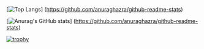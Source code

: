 
  [![Top Langs](https://github-readme-stats.vercel.app/api/top-langs/?username=username&theme=onedark&layout=compact)]
(https://github.com/anuraghazra/github-readme-stats)

  [![Anurag's GitHub stats](https://github-readme-stats.vercel.app/api?username=taichihub&theme=onedark&show_icons=true)]
  (https://github.com/anuraghazra/github-readme-stats)

  [![trophy](https://github-profile-trophy.vercel.app/?username=taichihub&theme=onedark)](https://github.com/ryo-ma/github-profile-trophy)
